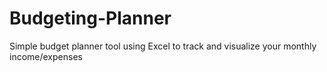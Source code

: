 # Budgeting-Planner
Simple budget planner tool using Excel to track and visualize your monthly income/expenses
